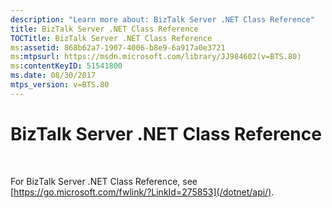 ```yaml
---
description: "Learn more about: BizTalk Server .NET Class Reference"
title: BizTalk Server .NET Class Reference
TOCTitle: BizTalk Server .NET Class Reference
ms:assetid: 868b62a7-1907-4006-b8e9-6a917a0e3721
ms:mtpsurl: https://msdn.microsoft.com/library/JJ984602(v=BTS.80)
ms:contentKeyID: 51541800
ms.date: 08/30/2017
mtps_version: v=BTS.80
---
```


# BizTalk Server .NET Class Reference

 

For BizTalk Server .NET Class Reference, see [https://go.microsoft.com/fwlink/?LinkId=275853](/dotnet/api/).